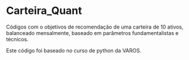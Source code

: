 # Carteira_Quant

Códigos com o objetivos de recomendação de uma carteira de 10 ativos, balanceado mensalmente, baseado em parâmetros fundamentalistas e técnicos.

Este código foi baseado no curso de python da VAROS.

